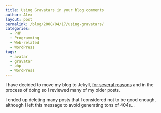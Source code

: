 ```yaml
---
title: Using Gravatars in your blog comments
author: Alex
layout: post
permalink: /blog/2008/04/17/using-gravatars/
categories:
  - PHP
  - Programming
  - Web-related
  - WordPress
tags:
  - avatar
  - gravatar
  - php
  - WordPress
---
```

 

I have decided to move my blog to Jekyll, [for several reasons](http://carlboettiger.info/2012/05/01/Jekyll-vs-Wordpress.html) and in the process of doing so I reviewed many of my older posts.

I ended up deleting many posts that I considered not to be good enough, although I left this message to avoid generating tons of 404s... 